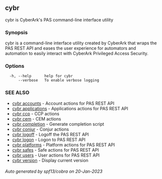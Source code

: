 ## cybr

cybr is CyberArk's PAS command-line interface utility

### Synopsis

cybr is a command-line interface utility created by CyberArk that
wraps the PAS REST API and eases the user experience for automators
and automation to easily interact with CyberArk Privileged Access
Security.

### Options

```
  -h, --help      help for cybr
      --verbose   To enable verbose logging
```

### SEE ALSO

* [cybr accounts](cybr_accounts.md)	 - Account actions for PAS REST API
* [cybr applications](cybr_applications.md)	 - Applications actions for PAS REST API
* [cybr ccp](cybr_ccp.md)	 - CCP actions
* [cybr cem](cybr_cem.md)	 - CEM actions
* [cybr completion](cybr_completion.md)	 - Generate completion script
* [cybr conjur](cybr_conjur.md)	 - Conjur actions
* [cybr logoff](cybr_logoff.md)	 - Logoff the PAS REST API
* [cybr logon](cybr_logon.md)	 - Logon to PAS REST API
* [cybr platforms](cybr_platforms.md)	 - Platform actions for PAS REST API
* [cybr safes](cybr_safes.md)	 - Safe actions for PAS REST API
* [cybr users](cybr_users.md)	 - User actions for PAS REST API
* [cybr version](cybr_version.md)	 - Display current version

###### Auto generated by spf13/cobra on 20-Jan-2023
